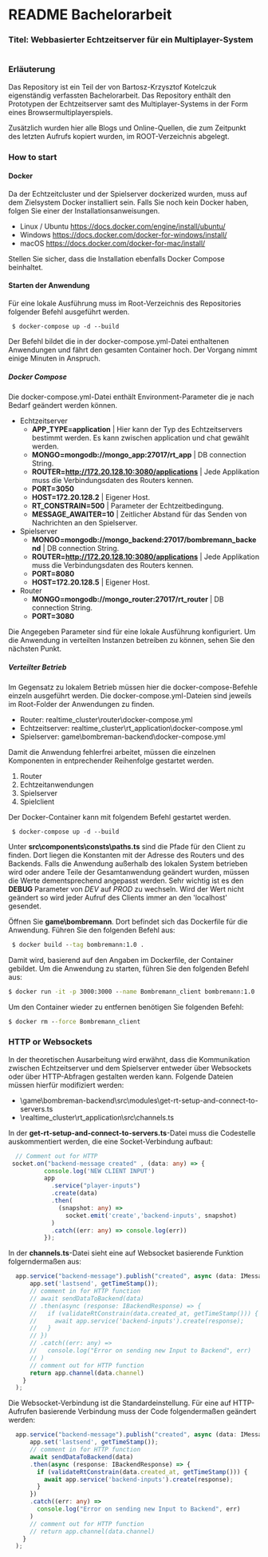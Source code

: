 # README Bachelorarbeit
### Titel: Webbasierter Echtzeitserver für ein Multiplayer-System
#
### Erläuterung
Das Repository ist ein Teil der von Bartosz-Krzysztof Kotelczuk eigenständig verfassten Bachelorarbeit. Das Repository enthält den Prototypen der Echtzeitserver samt des Multiplayer-Systems in der Form eines Browsermultiplayerspiels.

Zusätzlich wurden hier alle Blogs und Online-Quellen, die zum Zeitpunkt des letzten Aufrufs kopiert wurden, im ROOT-Verzeichnis abgelegt.

### How to start
#### Docker
Da der Echtzeitcluster und der Spielserver dockerized wurden, muss auf dem Zielsystem Docker installiert sein. 
Falls Sie noch kein Docker haben, folgen Sie einer der Installationsanweisungen.

- Linux / Ubuntu https://docs.docker.com/engine/install/ubuntu/
- Windows https://docs.docker.com/docker-for-windows/install/
- macOS https://docs.docker.com/docker-for-mac/install/

Stellen Sie sicher, dass die Installation ebenfalls Docker Compose beinhaltet. 

#### Starten der Anwendung
Für eine lokale Ausführung muss im Root-Verzeichnis des Repositories folgender Befehl ausgeführt werden.

```
 $ docker-compose up -d --build
```
Der Befehl bildet die in der docker-compose.yml-Datei enthaltenen Anwendungen und fährt den gesamten Container hoch. Der Vorgang nimmt einige Minuten in Anspruch. 

##### Docker Compose
Die docker-compose.yml-Datei enthält Environment-Parameter die je nach Bedarf geändert werden können.
- Echtzeitserver
  - **APP_TYPE=application**
    | Hier kann der Typ des Echtzeitservers bestimmt werden. Es kann zwischen application und chat gewählt werden. 
  - **MONGO=mongodb://mongo_app:27017/rt_app**
    | DB connection String.
  - **ROUTER=http://172.20.128.10:3080/applications**
    | Jede Applikation muss die Verbindungsdaten des Routers kennen.
  - **PORT=3050**
  - **HOST=172.20.128.2**
    | Eigener Host.
  - **RT_CONSTRAIN=500**
    | Parameter der Echtzeitbedingung.
  - **MESSAGE_AWAITER=10**
    | Zeitlicher Abstand für das Senden von Nachrichten an den Spielserver.
- Spielserver
  - **MONGO=mongodb://mongo_backend:27017/bombremann_backend**
    | DB connection String.
  - **ROUTER=http://172.20.128.10:3080/applications**
    | Jede Applikation muss die Verbindungsdaten des Routers kennen.
  - **PORT=8080**
  - **HOST=172.20.128.5**
    | Eigener Host.
- Router
  - **MONGO=mongodb://mongo_router:27017/rt_router**
    | DB connection String.
  - **PORT=3080**

Die Angegeben Parameter sind für eine lokale Ausführung konfiguriert. Um die Anwendung in verteilten Instanzen betreiben zu können, sehen Sie den nächsten Punkt.

##### Verteilter Betrieb 
Im Gegensatz zu lokalem Betrieb müssen hier die docker-compose-Befehle einzeln ausgeführt werden.
Die docker-compose.yml-Dateien sind jeweils im Root-Folder der Anwendungen zu finden.

- Router: realtime_cluster\router\docker-compose.yml
- Echtzeitserver: realtime_cluster\rt_application\docker-compose.yml
- Spielserver: game\bombreman-backend\docker-compose.yml

Damit die Anwendung fehlerfrei arbeitet, müssen die einzelnen Komponenten in entprechender Reihenfolge gestartet werden.

1. Router
2. Echtzeitanwendungen
3. Spielserver
4. Spielclient

Der Docker-Container kann mit folgendem Befehl gestartet werden. 
```
 $ docker-compose up -d --build
```

Unter **src\components\consts\paths.ts** sind die Pfade für den Client zu finden. Dort liegen die Konstanten mit der Adresse des Routers und des Backends. Falls die Anwendung außerhalb des lokalen System betrieben wird oder andere Teile der Gesamtanwendung geändert wurden, müssen die Werte dementsprechend angepasst werden. Sehr wichtig ist es den **DEBUG** Parameter von _DEV_ auf _PROD_ zu wechseln. Wird der Wert nicht geändert so wird jeder Aufruf des Clients immer an den 'localhost' gesendet.

Öffnen Sie **game\bombremann**. Dort befindet sich das Dockerfile für die Anwendung.
Führen Sie den folgenden Befehl aus: 
```cmd
 $ docker build --tag bombremann:1.0 .
```
Damit wird, basierend auf den Angaben im Dockerfile, der Container gebildet.
Um die Anwendung zu starten, führen Sie den folgenden Befehl aus:
```cmd
$ docker run -it -p 3000:3000 --name Bombremann_client bombremann:1.0
```
Um den Container wieder zu entfernen benötigen Sie folgenden Befehl: 
```cmd
$ docker rm --force Bombremann_client
```
### HTTP or Websockets
In der theoretischen Ausarbeitung wird erwähnt, dass die Kommunikation zwischen Echtzeitserver und dem Spielserver entweder über Websockets oder über HTTP-Abfragen gestalten werden kann. 
Folgende Dateien müssen hierfür modifiziert werden:

  - \game\bombreman-backend\src\modules\get-rt-setup-and-connect-to-servers.ts
  - \realtime_cluster\rt_application\src\channels.ts

In der **get-rt-setup-and-connect-to-servers.ts**-Datei muss die Codestelle auskommentiert werden, die eine Socket-Verbindung aufbaut:

```typescript
  // Comment out for HTTP
 socket.on("backend-message created" , (data: any) => {
          console.log('NEW CLIENT INPUT')
          app
            .service("player-inputs")
            .create(data)
            .then(
              (snapshot: any) => 
                socket.emit('create','backend-inputs', snapshot)
            )
            .catch((err: any) => console.log(err))
          });
```

In der **channels.ts**-Datei sieht eine auf Websocket basierende Funktion folgerndermaßen aus: 
```typescript
  app.service("backend-message").publish("created", async (data: IMessageToBackend, context) => {
      app.set('lastsend', getTimeStamp());
      // comment in for HTTP function
      // await sendDataToBackend(data)
      // .then(async (response: IBackendResponse) => {
      //   if (validateRtConstrain(data.created_at, getTimeStamp())) {
      //     await app.service('backend-inputs').create(response);
      //   }
      // })
      // .catch((err: any) =>
      //   console.log("Error on sending new Input to Backend", err)
      // )
      // comment out for HTTP function
      return app.channel(data.channel)
    }
  );
```

Die Websocket-Verbindung ist die Standardeinstellung. Für eine auf HTTP-Aufrufen basierende Verbindung muss der Code folgendermaßen geändert werden:

```typescript
  app.service("backend-message").publish("created", async (data: IMessageToBackend, context) => {
      app.set('lastsend', getTimeStamp());
      // comment in for HTTP function
      await sendDataToBackend(data)
      .then(async (response: IBackendResponse) => {
        if (validateRtConstrain(data.created_at, getTimeStamp())) {
          await app.service('backend-inputs').create(response);
        }
      })
      .catch((err: any) =>
        console.log("Error on sending new Input to Backend", err)
      )
      // comment out for HTTP function
      // return app.channel(data.channel)
    }
  );
```
